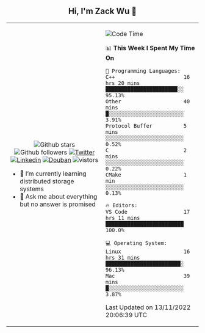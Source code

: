 <h2 align="center"> Hi, I'm Zack Wu 👋 </h2>

<table>
    <tr>
        <td valign="center" width="50%">
            <p align="center">
              <img src="https://img.shields.io/github/stars/izackwu?style=social" alt="Github stars" />
              <img src="https://img.shields.io/github/followers/izackwu?style=social" alt="Github followers" />
              <a href="https://twitter.com/_zackwu"><img src="https://img.shields.io/badge/@__zackwu-1DA1F2?style=flat&logo=Twitter&logoColor=white" alt="Twitter"/></a>
              <a href="https://www.linkedin.com/in/izackwu/?locale=en_US"><img src="https://img.shields.io/badge/@izackwu-0073b1?style=flat&logo=LinkedIn&logoColor=white" alt="Linkedin" /></a>
              <a href="https://www.douban.com/people/keith1"><img src="https://img.shields.io/badge/@keith1-007722?style=flat&logo=Douban&logoColor=white" alt="Douban" /></a>
              <img src="https://visitor-badge.glitch.me/badge?page_id=keithnull" alt="vistors" />
            </p>
            <ul>
                <li>🌱 I’m currently learning distributed storage systems</li>
                <li>💬 Ask me about everything but no answer is promised</li>
            </ul>
        </td>
       <td valign="top" width="50%">
    
<!--START_SECTION:waka-->
![Code Time](http://img.shields.io/badge/Code%20Time-2%2C118%20hrs%2053%20mins-blue)

📊 **This Week I Spent My Time On** 

```text
💬 Programming Languages: 
C++                      16 hrs 20 mins      ███████████████████████░░   95.13% 
Other                    40 mins             █░░░░░░░░░░░░░░░░░░░░░░░░   3.91% 
Protocol Buffer          5 mins              ░░░░░░░░░░░░░░░░░░░░░░░░░   0.52% 
C                        2 mins              ░░░░░░░░░░░░░░░░░░░░░░░░░   0.22% 
CMake                    1 min               ░░░░░░░░░░░░░░░░░░░░░░░░░   0.13%

🔥 Editors: 
VS Code                  17 hrs 11 mins      █████████████████████████   100.0%

💻 Operating System: 
Linux                    16 hrs 31 mins      ████████████████████████░   96.13% 
Mac                      39 mins             █░░░░░░░░░░░░░░░░░░░░░░░░   3.87%

```


 Last Updated on 13/11/2022 20:06:39 UTC
<!--END_SECTION:waka-->
</td></tr>
</table>


